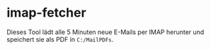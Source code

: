 # imap-fetcher

Dieses Tool lädt alle 5 Minuten neue E-Mails per IMAP herunter und speichert sie als PDF in `C:/MailPDFs`.
